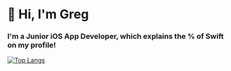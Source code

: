 # 👋 Hi, I'm Greg
### I'm a Junior iOS App Developer, which explains the % of Swift on my profile!

[![Top Langs](https://github-readme-stats.vercel.app/api/top-langs/?username=Hues2)](https://github.com/anuraghazra/github-readme-stats)
